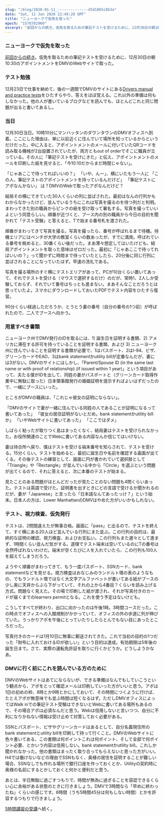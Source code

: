 ```yaml
---
slug: "/blog/2020-01-11_--------------45d1865c8b3a"
date: "Sat, 11 Jan 2020 22:49:20 GMT"
title: "ニューヨークで仮免を取った"
epoch: "1578782960"
excerpt: "前回からの続き。仮免を取るための筆記テストを受けるために、12月30日の朝10:30のアポイントメントをDMVのWebサイトで取った。"
---
```


### ニューヨークで仮免を取った

[前回からの続き](/blog/2019-12-29_-------------------e3f6436b0b67)。仮免を取るための筆記テストを受けるために、12月30日の朝10:30のアポイントメントをDMVのWebサイトで取った。

### テスト勉強

12月23日で仕事を納めて、後の一週間でDMVのサイトにある[Drivers manual and practice tests](https://dmv.ny.gov/driver-license/drivers-manual-practice-tests)をひたすらやり、答えをほぼ覚える。これ以外の準備は何もしなかった。他の人が書いているブログなどを読んでも、ほとんどこれと同じ問題が出ると書いてあるし。

### 当日

12月30日当日。10時10分にマンハッタンのダウンタウンのDMVオフィスへ到着。ここにした理由は、単に以前近くに住んでいて場所を知っているからというだけだった。中に入ると、アポイントメントのメールに付いていたQRコードを読み取る機械が2台設置されていたが、両方ともout of orderでそこに職員が立っている。その人に「筆記テストを受けにきた」と伝え、アポイントメントのメールを印刷した紙を見せると、「今10:10だからまだ時間じゃない」。

「じゃあここで待ってればいいの？」
「いや、んー」、横にいたもう一人に
「この人、筆記テストのアポイントメントを持っているんだけど」
「筆記テストにアポなんかない」
は？DMVのWebで取ったアポなんだけど？

結局その横にできていた30人くらいの列に並ばされた。最初はなんの行列かもわからなかったけど、並んでいるうちにこれは写真を撮るのを待つ列だと判明。まわってきた別の職員からピンクの紙を受け取って署名する。写真を撮っていいよという同意らしい。順番が近づくと、ブース内の別の職員から今日の目的を聞かれて「テスト受験」と答えると、Tで始まる番号札を渡された。

順番がまわってきて写真を撮る。写真を撮ったら、番号が呼ばれるまで待機。待機エリアにはベンチが大学の教室くらいの数あったが、すでに満席。呼ばれている番号を眺めると、30番くらい後だった。まあ薄々想定してはいたけども、結局アポイントメントを取った意味はゼロだった。最初に「じゃあここで待ってればいいの？」って聞かずに時間まで待っていたとしたら、20分後に同じ行列に並ばされることになっていたはず。早速の洗礼である。

写真を撮る場所のすぐ横にテストエリアがあって、PCが10台くらい置いてあって、それでテストを受ける（マウスで選択するだけ）のだが、常時1、2人しか受験しておらず、それでいて番号はちっとも進まない。まあそんなことだろうとは思っていたよ。スマホにダウンロードしておいたPDFでテスト内容をひたすら復習。

90分くらい経過しただろうか、とうとう妻の番号（自分の番号の1つ前）が呼ばれたので、二人でブースへ向かう。

### 用意すべき書類

ニューヨーク州でDMV発行のIDを取るには、1) 誕生日を証明する書類、2) アメリカに滞在する許可を持っていることを証明する書類、および 3) ニューヨーク州に住んでいることを証明する書類が必要で、1はパスポート、2はI-94、ビザ、グリーンカードやEAD、3はbank statementかutility billが定番なんだが、妻には3がない。DMVのサイトにはしかし、「Parent/Spouse ID (in the same last name or with proof of relationship) (if issued within 1 year)」という項目があって、夫たる僕がIDを出して、同姓の妻がパスポートと（グリーンカード取得作業中に無駄に取った）日本領事館発行の婚姻証明を提示すればよいはずだったので、一緒にブースにいった。

ところがDMVの職員は、「これじゃ彼女の証明にならない」。

「DMVのサイトで妻が一緒に住んでいる同姓の人であることが証明になるって書いてあった」
「彼女の居住証明がないとだめ。bank statementかutility billか」
「いやWebサイトに書いてあった」
「ここではダメ」

しばらく粘ったが取りつく島はまったくなく、結局妻はテストを受けられなかった。お役所関連のことでWebに書いてある内容なんか信じてはいけない。

妻は待合所へ戻り、僕はテストを受ける端末番号を知らされて、テストを受ける。15分くらい。テストを始めると、最初に誕生日や名前を確認する画面が出てくる。その後テストの練習として、画面に円が書かれていて選択肢として「Triangle」や「Rectangle」が並んでいる中から「Circle」を選ぶという問題が出てくるので、それに答えると、次に本番のテストが始まる。

見たことのある問題がほとんどだったが見たことのない問題も4問くらいあった。テストは英語で受けた。証明書を出すときにどの言語で受けるか聞かれるのだが、妻が「Japanese」と言ったら「日本語なんてあったっけ？」という始末。日本人の方は、Lower ManhattanのDMVはやめた方がいいかもしれない。

### テスト、視力検査、仮免発行

テストは、2問間違えたが無事合格。画面に「pass」と出るので、テストを終えて、すぐ横にある20人ほど並んでいる行列にまた並ぶ。この行列の目的は、最終的な証明の確認、視力検査、およびお支払い。この行列もまた遅々として進まず、1時間くらい並んだ気がする。道理でテスト端末は空いているのにTの番号は全然呼ばれないわけだ。端末が空くたびに人を入れていたら、この行列も100人を超えてしまうだろう。

ようやく順番がまわってきて、もう一度パスポート、SSNカード、bank statementなどを見せる。視力検査はおなじみのランドルト環の表のようなもの、でもランドルト環ではなく大文字アルファベットが書いてある紙がブースの少し奥に天井からぶら下がっていて、それの上から4番目？くらいを読み上げる方式。問題なく見えた。その場で印刷した紙が渡され、それが写真付きのカードが届くまでのlearners permitとなる。これを使う予定はないけども。

こうしてすべてが終わり、出口に向かったのは午後1時。3時間コースだった。この時点でオフィスへの入館規制がかかっていて、オフィスの外の歩道に列が伸びていた。うっかりアポを午後にとっていたりしたらとんでもない目にあったところだった。

写真付きのカードは1月10日に無事に郵送されてきた。これで当初の目的の1つだった「財布に入れておけるIDが欲しい」という目的は達成。有効期限は5年後の誕生日まで。さて、実際の運転免許証を取りに行くかどうか。どうしようかなあ。

### DMVに行く前にこれを読んでいる方のために

DMVのWebサイトはあてにならないが、できる準備はなんでもしていこうという観点から、アポをとって確認メールは印刷していった方がいいと思う。アポは1日の初めの枠、8時とか9時とかにしておいて、その時間につくように行けば、たとえアポが無意味でも並ぶ時間は短くなるはず。ただしDMVオフィスによってはWalk inでの筆記テスト受験はできないとWebに書いてある場所もあるので、その場合アポは必須なんだと思う。Webは信用しないと言いつつ、自分に不利になりかねない情報は受け止めて対策しておく必要がある。

SSNとパスポート、ビザやグリーンカードはあるとして、自分名義現住所のbank statementとutility billを印刷して持って行くこと。DMVのWebサイトに色々書いてある、この書類は何ポイントこれは何ポイント、そして全部で何ポイント必要、とかいう内容は信用しない。bank statementかutility bill。これしか聞かれなかった。他の書類はまったく取り合ってもらえないと思った方がいい。H4では働けないなどの理由でSSNもなく、奥様の居住を証明することが難しい場合、SSNなしでも作れる場所で銀行口座を作っておくとか、Utilityの契約時に奥様の名前にするとかしておくと何かと便利だと思う。

あとは、半日無駄に過ごすつもりで、時間が無為に過ぎることを容認できるくらい心に余裕がある状態のときに行きましょう。DMVで3時間なら「早めに終わったね」くらいの感じです。6時間（うち5時間45分は何もしない時間）とかを許容するつもりで行きましょう。

[5時間講習の受講](/blog/2021-06-13_five-hour-course-drivers-license-ny/)へ続く。

